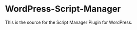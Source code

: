 WordPress-Script-Manager
========================

This is the source for the Script Manager Plugin for WordPress.
